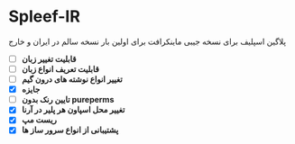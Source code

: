 # Spleef-IR
پلاگین اسپلیف برای نسخه جیبی ماینکرافت برای اولین بار نسخه سالم در ایران و خارج
- [ ] **قابلیت تغییر زبان**
- [ ] **قابلیت تعریف انواع زبان**
- [ ] **تغییر انواع نوشته های درون گیم**
- [x] **جایزه**
- [ ] **تایین رنک بدون pureperms**
- [x] **تغییر محل اسپاون هر پلیر در آرنا**
- [x] **ریست مپ**
- [x] **پشتیبانی از انواع سرور ساز ها**
